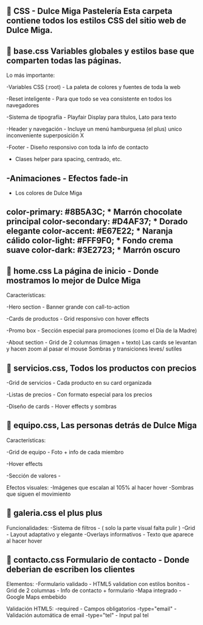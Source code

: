 📁 CSS - Dulce Miga Pastelería
Esta carpeta contiene todos los estilos CSS del sitio web de Dulce Miga. 
---
📄 base.css
Variables globales y estilos base que comparten todas las páginas.
---
Lo más importante:

-Variables CSS (:root) - La paleta de colores y fuentes de toda la web

-Reset inteligente - Para que todo se vea consistente en todos los navegadores

-Sistema de tipografía - Playfair Display para títulos, Lato para texto

-Header y navegación - Incluye un menú hamburguesa (el plus) unico inconveniente superposición X 

-Footer - Diseño responsivo con toda la info de contacto

- Clases helper para spacing, centrado, etc.

-Animaciones - Efectos fade-in 
----
* Los colores de Dulce Miga
  
color-primary: #8B5A3C;      * Marrón chocolate principal 
color-secondary: #D4AF37;    * Dorado elegante 
color-accent: #E67E22;       * Naranja cálido 
color-light: #FFF9F0;        * Fondo crema suave 
color-dark: #3E2723;         * Marrón oscuro 
---
📄 home.css
La página de inicio - Donde mostramos lo mejor de Dulce Miga
---
Características:

-Hero section - Banner grande con call-to-action

-Cards de productos - Grid responsivo con hover effects

-Promo box - Sección especial para promociones (como el Día de la Madre)

-About section - Grid de 2 columnas (imagen + texto)
Las cards se levantan y hacen zoom al pasar el mouse
Sombras y transiciones leves/ sutiles

📄 servicios.css,
Todos los productos con precios
---

-Grid de servicios - Cada producto en su card organizada

-Listas de precios - Con formato especial para los precios

-Diseño de cards - Hover effects y sombras

📄 equipo.css,
Las personas detrás de Dulce Miga
---
Características:

-Grid de equipo - Foto + info de cada miembro

-Hover effects

-Sección de valores -

Efectos visuales:
-Imágenes que escalan al 105% al hacer hover
-Sombras que siguen el movimiento

📄 galeria.css
el plus plus 
---
Funcionalidades:
-Sistema de filtros - ( solo la parte visual falta pulir ) 
-Grid - Layout adaptativo y elegante
-Overlays informativos - Texto que aparece al hacer hover

📄 contacto.css
Formulario de contacto - Donde deberian de escriben los clientes
---
Elementos:
-Formulario validado - HTML5 validation con estilos bonitos
-Grid de 2 columnas - Info de contacto + formulario
-Mapa integrado - Google Maps embebido

Validación HTML5:
-required - Campos obligatorios
-type="email" - Validación automática de email
-type="tel" - Input pal tel 





